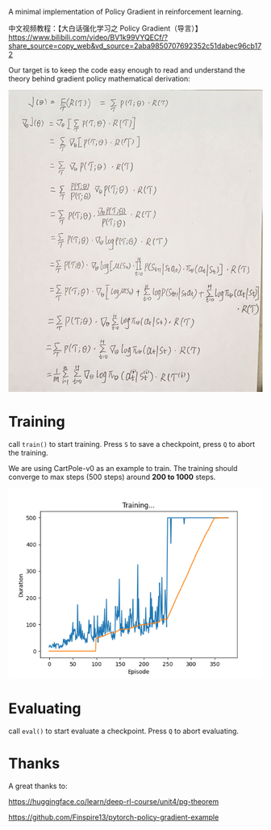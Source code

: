 A minimal implementation of Policy Gradient in reinforcement learning. 

中文视频教程：【大白话强化学习之 Policy Gradient（导言）】 https://www.bilibili.com/video/BV1k99VYQECf/?share_source=copy_web&vd_source=2aba9850707692352c51dabec96cb172

Our target is to keep the code easy enough to read and understand the theory behind gradient policy mathematical derivation:

![](policy_gradient_derivation.png)



# Training

call `train()` to start training. Press `S` to save a checkpoint, press `Q` to abort the training.

We are using CartPole-v0 as an example to train. The training should converge to max steps (500 steps) around **200 to 1000** steps.

![training](training.png)



# Evaluating

call `eval()` to start evaluate a checkpoint. Press `Q` to abort evaluating.



# Thanks

A great thanks to:

https://huggingface.co/learn/deep-rl-course/unit4/pg-theorem

https://github.com/Finspire13/pytorch-policy-gradient-example